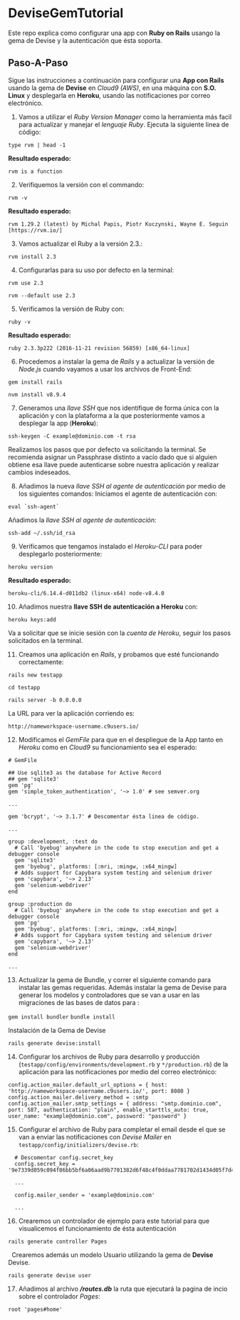 # DeviseGemTutorial

Este repo explica como configurar una app con **Ruby on Rails** usango la gema de Devise y la autenticación que ésta soporta.

## Paso-A-Paso

Sigue las instrucciones a continuación para configurar una **App con Rails** usando la gema de **Devise** en *Cloud9 (AWS)*, en una máquina con **S.O. Linux** y desplegarla en **Heroku**, usando las notificaciones por correo electrónico.

 1. Vamos a utilizar el *Ruby Version Manager* como la herramienta más facil para actualizar y manejar el *lenguaje Ruby*. Ejecuta la siguiente linea de código:

```type rvm | head -1 ```
  
   **Resultado esperado:**
 
```rvm is a function```

 2. Verifiquemos la versión con el commando:
 
```rvm -v```

   **Resultado esperado:**
  
```rvm 1.29.2 (latest) by Michal Papis, Piotr Kuczynski, Wayne E. Seguin [https://rvm.io/]```

 3. Vamos actualizar el Ruby a la versión 2.3.:
 
```rvm install 2.3```

 4. Configurarlas para su uso por defecto en la terminal:
 
```rvm use 2.3```

```rvm --default use 2.3```

 5. Verificamos la versión de Ruby con:
 
```ruby -v```

   **Resultado esperado:**
    
```ruby 2.3.3p222 (2016-11-21 revision 56859) [x86_64-linux]```

 6. Procedemos a instalar la gema de *Rails* y a actualizar la versión de *Node.js* cuando vayamos a usar los archivos de Front-End:
 
```gem install rails```

```nvm install v8.9.4```

 7. Generamos una *llave SSH* que nos identifique de forma única con la aplicación y con la plataforma a la que posteriormente vamos a desplegar la app (**Heroku**):
 
```ssh-keygen -C example@dominio.com -t rsa```

   Realizamos los pasos que por defecto va solicitando la terminal. Se recomienda asignar un Passphrase distinto a vacío dado que si alguien obtiene esa llave puede autenticarse sobre nuestra aplicación y realizar cambios indeseados.
   
 8. Añadimos la nueva *llave SSH al agente de autenticación* por medio de los siguientes comandos:
    Iniciamos el agente de autenticación con:
    
```eval `ssh-agent` ```

   Añadimos la *llave SSH al agente de autenticación*:
   
```ssh-add ~/.ssh/id_rsa```

 9. Verificamos que tengamos instalado el *Heroku-CLI* para poder desplegarlo posteriormente:
 
```heroku version```

   **Resultado esperado:**
   
```heroku-cli/6.14.4-d011db2 (linux-x64) node-v8.4.0```

 10. Añadimos nuestra **llave SSH de autenticación a Heroku** con:
 
```heroku keys:add```

   Va a solicitar que se inicie sesión con la *cuenta de Heroku*, seguir los pasos solicitados en la terminal.
   
 11. Creamos una aplicación en *Rails*, y probamos que esté funcionando correctamente:
 
```rails new testapp```

```cd testapp```

```rails server -b 0.0.0.0```

   La URL para ver la aplicación corriendo es:
   
```http://nameworkspace-username.c9users.io/```

 12. Modificamos el *GemFile* para que en el despliegue de la App tanto en *Heroku* como en *Cloud9* su funcionamiento sea el esperado:
```
# GemFile

## Use sqlite3 as the database for Active Record
## gem 'sqlite3'
gem 'pg'
gem 'simple_token_authentication', '~> 1.0' # see semver.org

...

gem 'bcrypt', '~> 3.1.7' # Descomentar ésta linea de código.

...

group :development, :test do
  # Call 'byebug' anywhere in the code to stop execution and get a debugger console
  gem 'sqlite3'
  gem 'byebug', platforms: [:mri, :mingw, :x64_mingw]
  # Adds support for Capybara system testing and selenium driver
  gem 'capybara', '~> 2.13'
  gem 'selenium-webdriver'
end

group :production do
  # Call 'byebug' anywhere in the code to stop execution and get a debugger console
  gem 'pg'
  gem 'byebug', platforms: [:mri, :mingw, :x64_mingw]
  # Adds support for Capybara system testing and selenium driver
  gem 'capybara', '~> 2.13'
  gem 'selenium-webdriver'
end

...
```

 13. Actualizar la gema de Bundle, y correr el siguiente comando para instalar las gemas requeridas. Además instalar la gema de Devise para generar los modelos y controladores que se van a usar en las migraciones de las bases de datos para :
 
```gem install bundler```
```bundle install```

   Instalación de la Gema de Devise
   
```rails generate devise:install```

 14. Configurar los archivos de Ruby para desarrollo y producción (`testapp/config/environments/development.rb` y `*/production.rb`) de la aplicación para las notificaciones por medio del correo electrónico:
 
```
config.action_mailer.default_url_options = { host: 'http://nameworkspace-username.c9users.io/', port: 8080 }
config.action_mailer.delivery_method = :smtp 
config.action_mailer.smtp_settings = { address: "smtp.dominio.com", port: 587, authentication: "plain", enable_starttls_auto: true, user_name: "example@dominio.com", password: "password" }
```

 15. Configurar el archivo de Ruby para completar el email desde el que se van a enviar las notificaciones con *Devise Mailer* en `testapp/config/initializers/devise.rb`:
 
```
  # Descomentar config.secret_key
  config.secret_key = '9e7339d059c094f86bb5bf6a06aad9b7701382d6f48c4f0ddaa7781702d1434d05f7d40881b11cf1eecce6174867f3b40e009b9f7295de41ceffcc596012755b'
  
  ...
  
  config.mailer_sender = 'example@dominio.com'
  
  ...
```

 16. Crearemos un controlador de ejemplo para este tutorial para que visualicemos el funcionamiento de ésta autenticación
 
```rails generate controller Pages```

   Crearemos además un modelo Usuario utilizando la gema de **Devise** Devise.

```rails generate devise user```

 17. Añadimos al archivo __*/routes.db*__ la ruta que ejecutará la pagina de incio sobre el controlador *Pages*:
 
 ```
 root 'pages#home'
 ```
 
